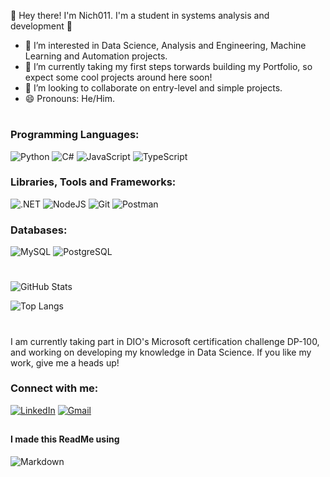 👋 Hey there! I'm Nich011. I'm a student in systems analysis and development 👋
- 👀 I’m interested in Data Science, Analysis and Engineering, Machine Learning and Automation projects.
- 🌱 I’m currently taking my first steps torwards building my Portfolio, so expect some cool projects around here soon!
- 💞️ I’m looking to collaborate on entry-level and simple projects.
- 😄 Pronouns: He/Him.
#

### Programming Languages:
![Python](https://img.shields.io/badge/python-3670A0?style=for-the-badge&logo=python&logoColor=ffdd54)
![C#](https://img.shields.io/badge/C%23-239120?style=for-the-badge&logo=c-sharp&logoColor=white)
![JavaScript](https://img.shields.io/badge/JavaScript-F7DF1E?style=for-the-badge&logo=javascript&logoColor=black)
![TypeScript](https://img.shields.io/badge/TypeScript-007ACC?style=for-the-badge&logo=typescript&logoColor=white)

### Libraries, Tools and Frameworks:
![.NET](https://img.shields.io/badge/.NET-5C2D91?style=for-the-badge&logo=.net&logoColor=white)
![NodeJS](https://img.shields.io/badge/node.js-6DA55F?style=for-the-badge&logo=node.js&logoColor=white)
![Git](https://img.shields.io/badge/GIT-E44C30?style=for-the-badge&logo=git&logoColor=white)
![Postman](https://img.shields.io/badge/Postman-FF6C37.svg?style=for-the-badge&logo=Postman&logoColor=white)

### Databases:
![MySQL](https://img.shields.io/badge/MySQL-00000F?style=for-the-badge&logo=mysql&logoColor=white)
![PostgreSQL](https://img.shields.io/badge/PostgreSQL-000?style=for-the-badge&logo=postgresql)

#
![GitHub Stats](https://github-readme-stats.vercel.app/api?username=Nich011&theme=transparent&bg_color=000&border_color=30A3DC&show_icons=true&icon_color=30A3DC&title_color=E94D5F&text_color=FFF)

![Top Langs](https://github-readme-stats-git-masterrstaa-rickstaa.vercel.app/api/top-langs/?username=Nich011&layout=compact&bg_color=000&border_color=30A3DC&title_color=E94D5F&text_color=FFF)
#
I am currently taking part in DIO's Microsoft certification challenge DP-100, and working on developing my knowledge in Data Science. If you like my work, give me a heads up!

### Connect with me: 
[![LinkedIn](https://img.shields.io/badge/LinkedIn-0077B5?style=for-the-badge&logo=linkedin&logoColor=white)](https://www.linkedin.com/in/nicholas-gavioli-177526278/)
[![Gmail](https://img.shields.io/badge/Gmail-333333?style=for-the-badge&logo=gmail&logoColor=red)](mailto:nicgavi01@gmail.com)
##
#### I made this ReadMe using
![Markdown](https://img.shields.io/badge/Markdown-000?style=for-the-badge&logo=markdown)
##
##
##
##

<!---
Nich011/Nich011 is a ✨ special ✨ repository because its `README.md` (this file) appears on your GitHub profile.
You can click the Preview link to take a look at your changes.
--->
